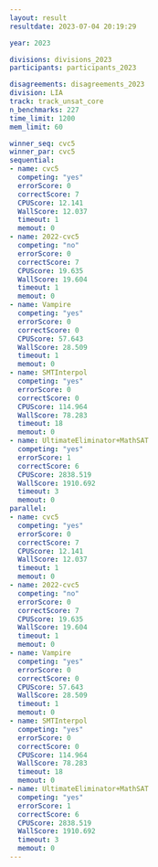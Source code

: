 ```yaml
---
layout: result
resultdate: 2023-07-04 20:19:29

year: 2023

divisions: divisions_2023
participants: participants_2023

disagreements: disagreements_2023
division: LIA
track: track_unsat_core
n_benchmarks: 227
time_limit: 1200
mem_limit: 60

winner_seq: cvc5
winner_par: cvc5
sequential:
- name: cvc5
  competing: "yes"
  errorScore: 0
  correctScore: 7
  CPUScore: 12.141
  WallScore: 12.037
  timeout: 1
  memout: 0
- name: 2022-cvc5
  competing: "no"
  errorScore: 0
  correctScore: 7
  CPUScore: 19.635
  WallScore: 19.604
  timeout: 1
  memout: 0
- name: Vampire
  competing: "yes"
  errorScore: 0
  correctScore: 0
  CPUScore: 57.643
  WallScore: 28.509
  timeout: 1
  memout: 0
- name: SMTInterpol
  competing: "yes"
  errorScore: 0
  correctScore: 0
  CPUScore: 114.964
  WallScore: 78.283
  timeout: 18
  memout: 0
- name: UltimateEliminator+MathSAT
  competing: "yes"
  errorScore: 1
  correctScore: 6
  CPUScore: 2838.519
  WallScore: 1910.692
  timeout: 3
  memout: 0
parallel:
- name: cvc5
  competing: "yes"
  errorScore: 0
  correctScore: 7
  CPUScore: 12.141
  WallScore: 12.037
  timeout: 1
  memout: 0
- name: 2022-cvc5
  competing: "no"
  errorScore: 0
  correctScore: 7
  CPUScore: 19.635
  WallScore: 19.604
  timeout: 1
  memout: 0
- name: Vampire
  competing: "yes"
  errorScore: 0
  correctScore: 0
  CPUScore: 57.643
  WallScore: 28.509
  timeout: 1
  memout: 0
- name: SMTInterpol
  competing: "yes"
  errorScore: 0
  correctScore: 0
  CPUScore: 114.964
  WallScore: 78.283
  timeout: 18
  memout: 0
- name: UltimateEliminator+MathSAT
  competing: "yes"
  errorScore: 1
  correctScore: 6
  CPUScore: 2838.519
  WallScore: 1910.692
  timeout: 3
  memout: 0
---
```

